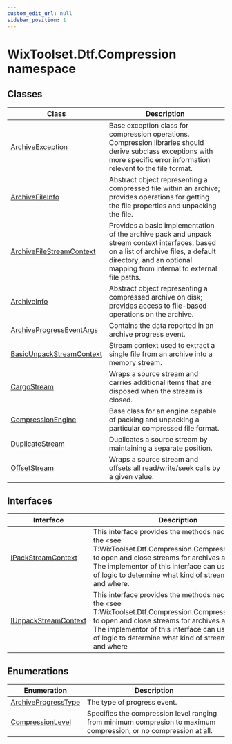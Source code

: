 ```yaml
---
custom_edit_url: null
sidebar_position: 1
---
```

# WixToolset.Dtf.Compression namespace
## Classes
| Class | Description |
| -------- | ----------- |
| [ArchiveException](archiveexception) | Base exception class for compression operations. Compression libraries should derive subclass exceptions with more specific error information relevent to the file format. |
| [ArchiveFileInfo](archivefileinfo) | Abstract object representing a compressed file within an archive; provides operations for getting the file properties and unpacking the file. |
| [ArchiveFileStreamContext](archivefilestreamcontext) | Provides a basic implementation of the archive pack and unpack stream context interfaces, based on a list of archive files, a default directory, and an optional mapping from internal to external file paths. |
| [ArchiveInfo](archiveinfo) | Abstract object representing a compressed archive on disk; provides access to file-based operations on the archive. |
| [ArchiveProgressEventArgs](archiveprogresseventargs) | Contains the data reported in an archive progress event. |
| [BasicUnpackStreamContext](basicunpackstreamcontext) | Stream context used to extract a single file from an archive into a memory stream. |
| [CargoStream](cargostream) | Wraps a source stream and carries additional items that are disposed when the stream is closed. |
| [CompressionEngine](compressionengine) | Base class for an engine capable of packing and unpacking a particular compressed file format. |
| [DuplicateStream](duplicatestream) | Duplicates a source stream by maintaining a separate position. |
| [OffsetStream](offsetstream) | Wraps a source stream and offsets all read/write/seek calls by a given value. |
## Interfaces
| Interface | Description |
| -------- | ----------- |
| [IPackStreamContext](ipackstreamcontext) | This interface provides the methods necessary for the «see T:WixToolset.Dtf.Compression.CompressionEngine» to open and close streams for archives and files. The implementor of this interface can use any kind of logic to determine what kind of streams to open and where. |
| [IUnpackStreamContext](iunpackstreamcontext) | This interface provides the methods necessary for the «see T:WixToolset.Dtf.Compression.CompressionEngine» to open and close streams for archives and files. The implementor of this interface can use any kind of logic to determine what kind of streams to open and where |
## Enumerations
| Enumeration | Description |
| -------- | ----------- |
| [ArchiveProgressType](archiveprogresstype) | The type of progress event. |
| [CompressionLevel](compressionlevel) | Specifies the compression level ranging from minimum compresion to maximum compression, or no compression at all. |
